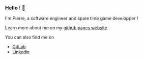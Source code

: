 ### Hello ! 👋

I'm Pierre, a software engineer and spare time game developper !

Learn more about me on my [github pages website](https://psouquet.github.io).  

You can also find me on
- [GitLab](https://gitlab.com/psouquet)
- [Linkedin](https://www.linkedin.com/in/pierre-souquet-18955528/)
